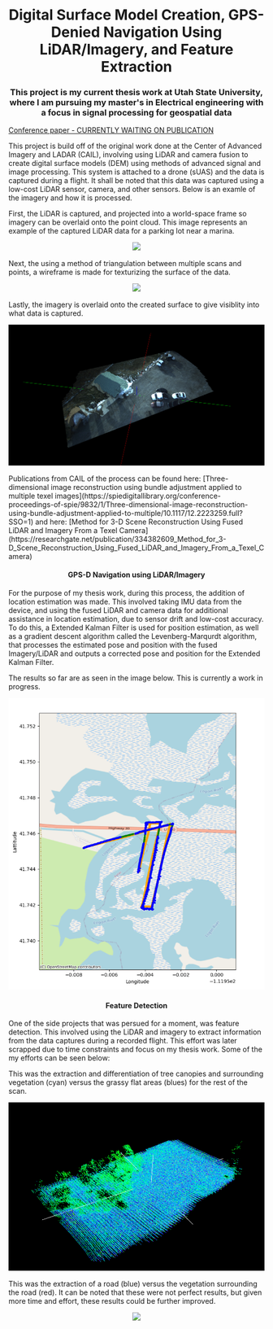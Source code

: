 <h1 align="center">Digital Surface Model Creation, GPS-Denied Navigation Using LiDAR/Imagery, and Feature Extraction</h1>
<h3 align="center">This project is my current thesis work at Utah State University, where I am pursuing my master's in Electrical engineering with a focus in signal processing for geospatial data</h3>

[Conference paper - CURRENTLY WAITING ON PUBLICATION](https://spie.org/defense-commercial-sensing/presentation/GPS-denied-navigation-using-location-estimation-and-texel-image-correction/12540-24)

This project is build off of the original work done at the Center of Advanced Imagery and LADAR (CAIL), involving using LiDAR and camera fusion to create digital surface models (DEM) using methods of advanced signal and image processing. This system is attached to a drone (sUAS) and the data is captured during a flight. It shall be noted that this data was captured using a low-cost LiDAR sensor, camera, and other sensors. Below is an examle of the imagery and how it is processed. 

First, the LiDAR is captured, and projected into a world-space frame so imagery can be overlaid onto the point cloud. This image represents an example of the captured LiDAR data for a parking lot near a marina.
<p align="center">
  <img src="https://github.com/17njensen/Thesis-Work/blob/main/Swaths300.bmp" />
</p>
Next, the using a method of triangulation between multiple scans and points, a wireframe is made for texturizing the surface of the data.
<p align="center">
  <img src="https://github.com/17njensen/Thesis-Work/blob/main/Swaths300_wire.bmp" />
</p>
Lastly, the imagery is overlaid onto the created surface to give visiblity into what data is captured. 
<p align="center">
  <img src="https://github.com/17njensen/Thesis-Work/blob/main/Swaths300_final.PNG" />
</p>
Publications from CAIL of the process can be found here: [Three-dimensional image reconstruction using bundle adjustment applied to multiple texel images](https://spiedigitallibrary.org/conference-proceedings-of-spie/9832/1/Three-dimensional-image-reconstruction-using-bundle-adjustment-applied-to-multiple/10.1117/12.2223259.full?SSO=1)
and here: [Method for 3-D Scene Reconstruction Using Fused LiDAR and Imagery From a Texel Camera](https://researchgate.net/publication/334382609_Method_for_3-D_Scene_Reconstruction_Using_Fused_LiDAR_and_Imagery_From_a_Texel_Camera)
<h4 align="center">
  GPS-D Navigation using LiDAR/Imagery
</h4>
For the purpose of my thesis work, during this process, the addition of location estimation was made. This involved taking IMU data from the device, and using the fused LiDAR and camera data for additional assistance in location estimation, due to sensor drift and low-cost accuracy. To do this, a Extended Kalman Filter is used for position estimation, as well as a gradient descent algorithm called the Levenberg-Marqurdt algorithm, that processes the estimated pose and position with the fused Imagery/LiDAR and outputs a corrected pose and position for the Extended Kalman Filter. 
<!-- Below is the block diagram. -->
<!-- 
<p align="center">
  <img src="https://github.com/17njensen/Thesis-Work/blob/main/gpsd_block_diagram.PNG" />
</p> -->

The results so far are as seen in the image below. This is currently a work in progress. 
<p align="center">
  <img src="https://github.com/17njensen/Thesis-Work/blob/main/map.png" />
</p>

<h4 align="center">
  Feature Detection
</h4>

One of the side projects that was persued for a moment, was feature detection. This involved using the LiDAR and imagery to extract information from the data captures during a recorded flight. This effort was later scrapped due to time constraints and focus on my thesis work. Some of the my efforts can be seen below:

This was the extraction and differentiation of tree canopies and surrounding vegetation (cyan) versus the grassy flat areas (blues) for the rest of the scan.
<p align="center">
  <img src="https://github.com/17njensen/Thesis-Work/blob/main/feature_detection.PNG" />
</p>

This was the extraction of a road (blue) versus the vegetation surrounding the road (red). It can be noted that these were not perfect results, but given more time and effort, these results could be further improved. 
<p align="center">
  <img src="https://github.com/17njensen/Thesis-Work/blob/main/8520_variance_alg.bmp" />
</p>
